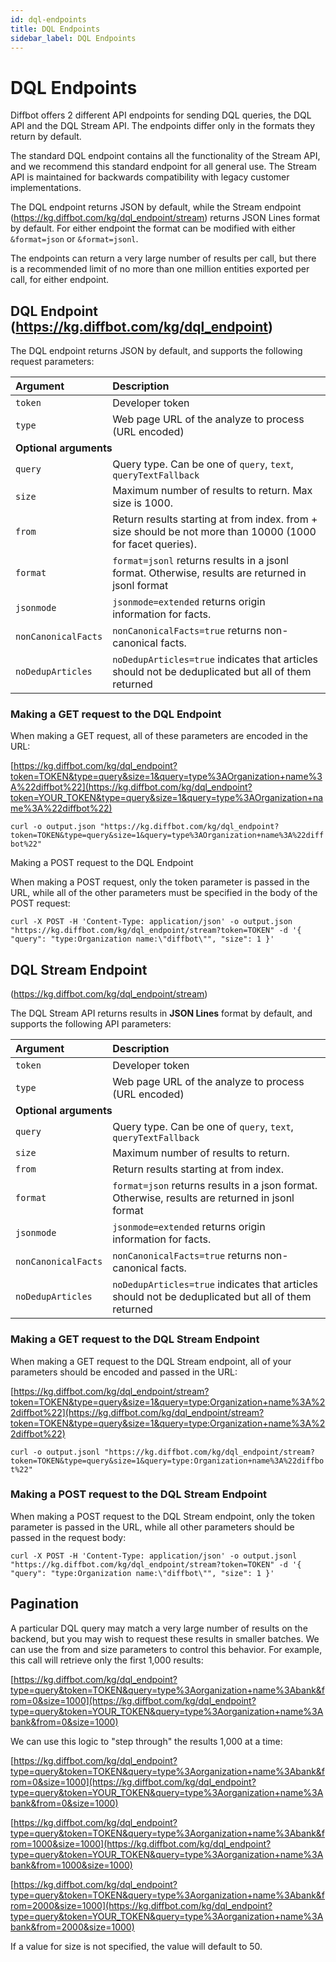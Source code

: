 ```yaml
---
id: dql-endpoints
title: DQL Endpoints
sidebar_label: DQL Endpoints
---
```


# DQL Endpoints

Diffbot offers 2 different API endpoints for sending DQL queries, the DQL API and the DQL Stream API.  The endpoints differ only in the formats they return by default.

The standard DQL endpoint contains all the functionality of the Stream API, and we recommend this standard endpoint for all general use.  The Stream API is maintained for backwards compatibility with legacy customer implementations.

The DQL endpoint returns JSON by default, while the Stream endpoint (https://kg.diffbot.com/kg/dql_endpoint/stream) returns JSON Lines format by default. For either endpoint the format can be modified with either `&format=json` or `&format=jsonl`.

The endpoints can return a very large number of results per call, but there is a recommended limit of no more than one million entities exported per call, for either endpoint.



## DQL Endpoint (https://kg.diffbot.com/kg/dql_endpoint)

The DQL endpoint returns JSON by default, and supports the following request parameters:

| Argument | Description |
| :------- | :---------- |
| `token` | Developer token |
| `type` | Web page URL of the analyze to process (URL encoded)</td></tr><td colspan="2">**Optional arguments**</td> |
| `query` | Query type. Can be one of `query`, `text`, `queryTextFallback` |
| `size` | Maximum number of results to return. Max size is 1000. |
| `from` | Return results starting at from index. from + size should be not more than 10000 (1000 for facet queries). |
| `format` | `format=jsonl` returns results in a jsonl format. Otherwise, results are returned in jsonl format |
| `jsonmode` | `jsonmode=extended` returns origin information for facts. |
| `nonCanonicalFacts` | `nonCanonicalFacts=true` returns non-canonical facts. |
| `noDedupArticles` | `noDedupArticles=true` indicates that articles should not be deduplicated but all of them returned |

### Making a GET request to the DQL Endpoint

When making a GET request, all of these parameters are encoded in the URL:

[https://kg.diffbot.com/kg/dql_endpoint?token=TOKEN&type=query&size=1&query=type%3AOrganization+name%3A%22diffbot%22](https://kg.diffbot.com/kg/dql_endpoint?token=YOUR_TOKEN&type=query&size=1&query=type%3AOrganization+name%3A%22diffbot%22)



`curl -o output.json "https://kg.diffbot.com/kg/dql_endpoint?token=TOKEN&type=query&size=1&query=type%3AOrganization+name%3A%22diffbot%22"`


Making a POST request to the DQL Endpoint

When making a POST request, only the token parameter is passed in the URL, while all of the other parameters must be specified in the body of the POST request:



`curl -X POST -H 'Content-Type: application/json' -o output.json "https://kg.diffbot.com/kg/dql_endpoint/stream?token=TOKEN" -d '{
    "query": "type:Organization name:\"diffbot\"",
    "size": 1
}' `





## DQL Stream Endpoint
(https://kg.diffbot.com/kg/dql_endpoint/stream)

The DQL Stream API returns results in **JSON Lines** format by default, and supports the following API parameters:

| Argument | Description |
| :------- | :---------- |
| `token` | Developer token |
| `type` | Web page URL of the analyze to process (URL encoded)</td></tr><td colspan="2">**Optional arguments**</td> |
| `query` | Query type. Can be one of `query`, `text`, `queryTextFallback` |
| `size` | Maximum number of results to return.|
| `from` | Return results starting at from index. |
| `format` | `format=json` returns results in a json format. Otherwise, results are returned in jsonl format |
| `jsonmode` | `jsonmode=extended` returns origin information for facts. |
| `nonCanonicalFacts` | `nonCanonicalFacts=true` returns non-canonical facts. |
| `noDedupArticles` | `noDedupArticles=true` indicates that articles should not be deduplicated but all of them returned |


### Making a GET request to the DQL Stream Endpoint
When making a GET request to the DQL 
Stream endpoint, all of your parameters should be encoded and passed in the URL:

[https://kg.diffbot.com/kg/dql_endpoint/stream?token=TOKEN&type=query&size=1&query=type:Organization+name%3A%22diffbot%22](https://kg.diffbot.com/kg/dql_endpoint/stream?token=TOKEN&type=query&size=1&query=type:Organization+name%3A%22diffbot%22)



`curl -o output.jsonl "https://kg.diffbot.com/kg/dql_endpoint/stream?token=TOKEN&type=query&size=1&query=type:Organization+name%3A%22diffbot%22"`

### Making a POST request to the DQL Stream Endpoint

When making a POST request to the DQL Stream endpoint, only the token parameter is passed in the URL, while all other parameters should be passed in the request body:





`curl -X POST -H 'Content-Type: application/json' -o output.jsonl "https://kg.diffbot.com/kg/dql_endpoint/stream?token=TOKEN" -d '{
    "query": "type:Organization name:\"diffbot\"",
    "size": 1
}'`

## Pagination

A particular DQL query may match a very large number of results on the backend, but you may wish to request these results in smaller batches.  We can use the from and size parameters to control this behavior.  For example, this call will retrieve only the first 1,000 results:

[https://kg.diffbot.com/kg/dql_endpoint?type=query&token=TOKEN&query=type%3Aorganization+name%3Abank&from=0&size=1000](https://kg.diffbot.com/kg/dql_endpoint?type=query&token=YOUR_TOKEN&query=type%3Aorganization+name%3Abank&from=0&size=1000)


We can use this logic to "step through" the results 1,000 at a time:

[https://kg.diffbot.com/kg/dql_endpoint?type=query&token=TOKEN&query=type%3Aorganization+name%3Abank&from=0&size=1000](https://kg.diffbot.com/kg/dql_endpoint?type=query&token=YOUR_TOKEN&query=type%3Aorganization+name%3Abank&from=0&size=1000)

[https://kg.diffbot.com/kg/dql_endpoint?type=query&token=TOKEN&query=type%3Aorganization+name%3Abank&from=1000&size=1000](https://kg.diffbot.com/kg/dql_endpoint?type=query&token=YOUR_TOKEN&query=type%3Aorganization+name%3Abank&from=1000&size=1000)

[https://kg.diffbot.com/kg/dql_endpoint?type=query&token=TOKEN&query=type%3Aorganization+name%3Abank&from=2000&size=1000](https://kg.diffbot.com/kg/dql_endpoint?type=query&token=YOUR_TOKEN&query=type%3Aorganization+name%3Abank&from=2000&size=1000)

If a value for size is not specified, the value will default to 50.
